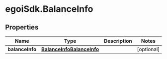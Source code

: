 # egoiSdk.BalanceInfo

## Properties
Name | Type | Description | Notes
------------ | ------------- | ------------- | -------------
**balanceInfo** | [**BalanceInfoBalanceInfo**](BalanceInfoBalanceInfo.md) |  | [optional] 


